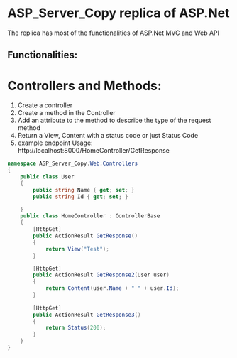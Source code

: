 # ASP_Server_Copy replica of ASP.Net 
The replica has most of the functionalities of ASP.Net MVC and Web API

## Functionalities:
# Controllers and Methods:
1. Create a controller
2. Create a method in the Controller
3. Add an attribute to the method to describe the type of the request method
4. Return a View, Content with a status code or just Status Code
5. example endpoint Usage: http://localhost:8000/HomeController/GetResponse


```csharp
namespace ASP_Server_Copy.Web.Controllers
{
    public class User
    {
        public string Name { get; set; }
        public string Id { get; set; }

    }
    public class HomeController : ControllerBase
    {
        [HttpGet]
        public ActionResult GetResponse()
        {
            return View("Test");
        }

        [HttpGet]
        public ActionResult GetResponse2(User user)
        {
            return Content(user.Name + " " + user.Id);
        }
        
        [HttpGet]
        public ActionResult GetResponse3()
        {
            return Status(200);
        }
    }
}
```
